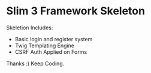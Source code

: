 # Slim 3 Framework Skeleton


Skeletion Includes:
- Basic login and register system
- Twig Templating Engine
- CSRF Auth Applied on Forms





Thanks :) Keep Coding.
